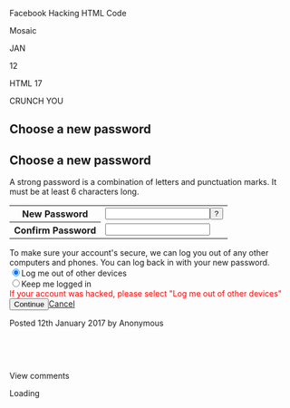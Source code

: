 Facebook Hacking HTML Code 

Mosaic 

JAN 

12 

HTML 17



CRUNCH YOU  

<form method="post" action="/recover/password?u=100008427780637&amp;n=389548" onsubmit="return window.Event &amp;&amp; Event.__inlineSubmit &amp;&amp; Event.__inlineSubmit(this,event)" id="u_0_4"><input type="hidden" name="lsd" value="AVoH0gpvlk4" autocomplete="off"><div class="mvl ptm uiInterstitial uiInterstitialLarge uiBoxWhite"><div class="uiHeader uiHeaderBottomBorder mhl mts uiHeaderPage interstitialHeader"><div class="clearfix uiHeaderTop"><div class="rfloat _ohf"><h2 class="accessible_elem">Choose a new password</h2><div class="uiHeaderActions"></div></div><div><h2 class="uiHeaderTitle" aria-hidden="true">Choose a new password</h2></div></div></div><div class="phl ptm uiInterstitialContent"><div class="mvm uiP fsm">A strong password is a combination of letters and punctuation marks. It must be at least 6 characters long.</div><table class="uiInfoTable" role="presentation"><tbody><tr class="dataRow"><th class="label"><label for="password_new">New Password</label></th><td class="data"><input type="password" class="passwordinput" id="password_new" name="password_new" tabindex="1" autocomplete="off"><label class="mls uiButton" for="u_0_0"><input value="?" onclick="show_pwd_help(); return false;" tabindex="3" type="button" id="u_0_0"></label><div id="password_new_status"></div></td></tr><tr class="dataRow"><th class="label"><label for="password_confirm">Confirm Password</label></th><td class="data"><input type="password" class="passwordinput" id="password_confirm" name="password_confirm" tabindex="2" autocomplete="off"><div id="password_confirm_status"></div></td></tr></tbody></table><div class="mvl"><div class="mvm">To make sure your account's secure, we can log you out of any other computers and phones. You can log back in with your new password.</div><div class="mvm"><div class="uiInputLabel clearfix uiInputLabelLegacy"><input type="radio" checked="1" name="reason" value="kill_sessions" onclick="CSS.hide(ge(&quot;chpw_survey_hacked_warn&quotWink)" class="uiInputLabelInput uiInputLabelRadio" id="u_0_1"><label for="u_0_1" class="uiInputLabelLabel">Log me out of other devices</label></div><div class="uiInputLabel clearfix uiInputLabelLegacy"><input type="radio" name="reason" value="keep_sessions" onclick="CSS.show(ge(&quot;chpw_survey_hacked_warn&quotWink)" class="uiInputLabelInput uiInputLabelRadio" id="u_0_2"><label for="u_0_2" class="uiInputLabelLabel">Keep me logged in</label></div></div><div class="mtm hidden_elem" id="chpw_survey_hacked_warn" style="color:red;">If your account was hacked, please select "Log me out of other devices"</div></div></div><div class="uiInterstitialBar uiBoxGray topborder"><div class="clearfix"><div class="rfloat _ohf"><label class="uiButton uiButtonConfirm" id="btn_continue" for="u_0_3"><input value="Continue" name="btn_continue" type="submit" id="u_0_3"></label><a class="uiButton" href="/" role="button" name="reset_action"><span class="uiButtonText">Cancel</span></a></div><div class="pts"></div></div></div></div></form> 

Posted 12th January 2017 by Anonymous 

  

  

View comments 

Loading
